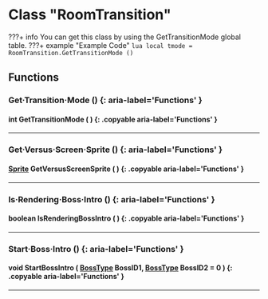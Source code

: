 # Class "RoomTransition"

???+ info
    You can get this class by using the GetTransitionMode global table.
    ???+ example "Example Code"
        ```lua
        local tmode = RoomTransition.GetTransitionMode ()
        ```


## Functions

### Get·Transition·Mode () {: aria-label='Functions' }
#### int GetTransitionMode ( ) {: .copyable aria-label='Functions' }

___
### Get·Versus·Screen·Sprite () {: aria-label='Functions' }
#### [Sprite](https://wofsauge.github.io/IsaacDocs/rep/Sprite.html) GetVersusScreenSprite ( ) {: .copyable aria-label='Functions' }

___
### Is·Rendering·Boss·Intro () {: aria-label='Functions' }
#### boolean IsRenderingBossIntro ( ) {: .copyable aria-label='Functions' }

___
### Start·Boss·Intro () {: aria-label='Functions' }
#### void StartBossIntro ( [BossType](enums/BossType.md) BossID1, [BossType](enums/BossType.md) BossID2 = 0 ) {: .copyable aria-label='Functions' }

___
